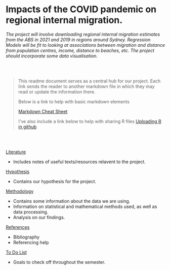 # Impacts of the COVID pandemic on regional internal migration.

*The project will involve downloading regional internal migration estimates from the ABS in 2021 and 2019
in regions around Sydney. Regression Models will be fit to looking at associations between migration and
distance from population centres, income, distance to beaches, etc. The project should incorporate some data
visualisation.*

<br/><br/>

> This readme document serves as a central hub for our project. 
> Each link sends the reader to another markdown file in which they may read or update the information there.
> 
> Below is a link to help with basic markdown elements
> 
> [Markdown Cheat Sheet](https://www.markdownguide.org/cheat-sheet/) 
> 
> I've also include a link below to help with sharing R files
> [Uploading R in github](https://statsandr.com/blog/how-to-upload-r-code-on-github-example-with-an-r-script-on-mac-os/)



<br/><br/>

[Literature](https://github.com/Artixis/Maths_Project/blob/main/Markdown%20links/literature.md)
- Includes notes of useful texts/resources relavent to the project. 

[Hypothesis](https://github.com/Artixis/Maths_Project/blob/main/Markdown%20links/hypothesis.md)
- Contains our hypothesis for the project. 

[Methodology](https://github.com/Artixis/Maths_Project/blob/main/Markdown%20links/methodology.md)
- Contains some information about the data we are using. 
- Information on statistical and mathematical methods used, as well as data processing.
- Analysis on our findings.

[References](https://github.com/Artixis/Maths_Project/blob/main/Markdown%20links/references.md)
- Bibliography 
- Referencing help

[To Do List](https://github.com/Artixis/Maths_Project/blob/main/todo.md)
- Goals to check off throughout the semester.

